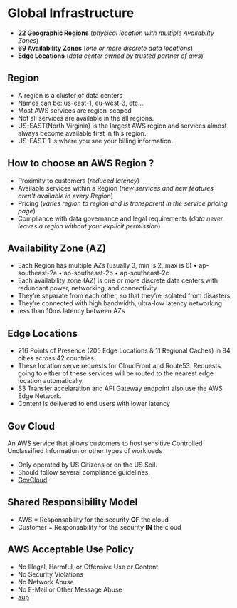 # Global Infrastructure

- **22 Geographic Regions** (_physical location with multiple Availabilty Zones_)
- **69 Availability Zones** (_one or more discrete data locations_)
- **Edge Locations** (_data center owned by trusted partner of aws_)

## Region

- A region is a cluster of data centers
- Names can be: us-east-1, eu-west-3, etc...
- Most AWS services are region-scoped
- Not all services are available in the all regions.
- US-EAST(North Virginia) is the largest AWS region and services almost always become available first in this region.
- US-EAST-1 is where you see your billing information.

## How to choose an AWS Region ?

- Proximity to customers (_reduced latency_)
- Available services within a Region (_new services and new features aren’t available in every Region_)
- Pricing (_varies region to region and is transparent in the service pricing page_)
- Compliance with data governance and legal requirements (_data never leaves a region without your explicit permission_)

## Availability Zone (AZ)

- Each Region has multiple AZs (usually 3, min is 2, max is 6)
  • ap-southeast-2a
  • ap-southeast-2b
  • ap-southeast-2c
- Each availability zone (AZ) is one or more discrete data centers with redundant power, networking, and connectivity
- They’re separate from each other, so that they’re isolated from disasters
- They’re connected with high bandwidth, ultra-low latency networking
- less than 10ms latency between AZs

## Edge Locations

- 216 Points of Presence (205 Edge Locations & 11 Regional Caches) in 84 cities across 42 countries
- These location serve requests for CloudFront and Route53. Requests going to either of these services will be routed to the nearest edge location automatically.
- S3 Transfer accelaration and API Gateway endpoint also use the AWS Edge Network.
- Content is delivered to end users with lower latency

## Gov Cloud

An AWS service that allows customers to host sensitive Controlled Unclassified Information or other types of workloads

- Only operated by US Citizens or on the US Soil.
- Should follow several compliance guidelines.
- [GovCloud](https://aws.amazon.com/govcloud-us/?whats-new-ess.sort-by=item.additionalFields.postDateTime&whats-new-ess.sort-order=desc)

## Shared Responsibility Model

- AWS = Responsability for the security **OF** the cloud
- Customer = Responsability for the security **IN** the cloud

## AWS Acceptable Use Policy

- No Illegal, Harmful, or Offensive Use or Content
- No Security Violations
- No Network Abuse
- No E-Mail or Other Message Abuse
- [aup](https://aws.amazon.com/aup)
